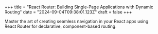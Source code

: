 +++
title = "React Router: Building Single-Page Applications with Dynamic Routing"
date = "2024-09-04T09:38:01.123Z"
draft = false
+++

Master the art of creating seamless navigation in your React apps using React Router for declarative, component-based routing.
        